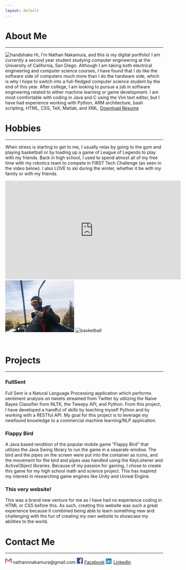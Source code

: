 ```yaml
---
layout: default
---
```


# About Me

* * *

<img src="assets/img/hadnshake.jpg" alt="handshake" width="220px"/>
Hi, I'm Nathan Nakamura, and this is my digital portfolio! I am currently a second year student studying computer engineering at the University of California, San Diego. Although I am taking both electrical engineering and computer science courses, I have found that I do like the software side of computers much more than I do the hardware side, which is why I hope to switch into a full-fledged computer science student by the end of this year. After college, I am looking to pursue a job in software engineering related to either machine learning or game development. I am most comfortable with coding in Java and C using the Vim text editor, but I have had experience working with Python, ARM architecture, bash scripting, HTML, CSS, TeX, Matlab, and XML.   
<a href="assets/img/Software_Development_Resume.pdf">Download Resume</a>

# Hobbies

* * *

When stress is starting to get to me, I usually relax by going to the gym and playing basketball or by loading up a game of League of Legends to play with my friends. Back in high school, I used to spend almost all of my free time with my robotics team to compete in FIRST Tech Challenge (as seen in the video below). I also LOVE to ski during the winter, whether it be with my family or with my friends. 


<iframe width="560" height="315" src="https://www.youtube.com/embed/uFXb6hN2m1M" frameborder="0" allow="accelerometer; autoplay; encrypted-media; gyroscope; picture-in-picture" allowfullscreen></iframe>

<img src="assets/img/ski-me.JPG" alt="skiing" width="220px"/>
<img src="assets/img/basketball.JPG" alt="basketball" width="100px" class="rotateimgC90"/>

<p><br></p>

# Projects

* * *

### FullSent
Full Sent is a Natural Language Processing application which performs sentiment analysis on tweets streamed from Twitter by utilizing the Naive Bayes Classiﬁer from NLTK, the Tweepy API, and Python. From this project, I have developed a handful of skills by teaching myself Python and by working with a RESTful API. My goal for this project is to leverage my newfound knowledge to a commercial machine learning/NLP application.

### Flappy Bird
A Java based rendition of the popular mobile game ”Flappy Bird” that utilizes the Java Swing library to run the game in a separate window. The bird and the pipes on the screen were put into the container as icons, and the movement for the bird and pipes was handled using the KeyListener and ActiveObject libraries. Because of my passion for gaming, I chose to create this game for my high school math and science project. This has inspired my interest in researching game engines like Unity and Unreal Engine.

### This very website!
This was a brand new venture for me as I have had no experience coding in HTML or CSS before this. As such, creating this website was such a great experience because it combined being able to learn something new and challenging with the fun of creating my own website to showcase my abilities to the world.

# Contact Me

* * *

<img src="assets/img/gmail logo.png" alt="Gmail" width="20px"/>
nathannnakamura@gmail.com    

<img src="assets/img/facebook logo.png" alt="Facebook" width="20px"/>
<a href="https://www.facebook.com/profile.php?id=100009548331271&ref=bookmarks">Facebook</a> 

<img src="assets/img/linkedin logo.png" alt="LinkedIn" width="20px"/>
<a href="https://www.linkedin.com/in/nathan-nakamura-7630a1191/">LinkedIn</a>
   
